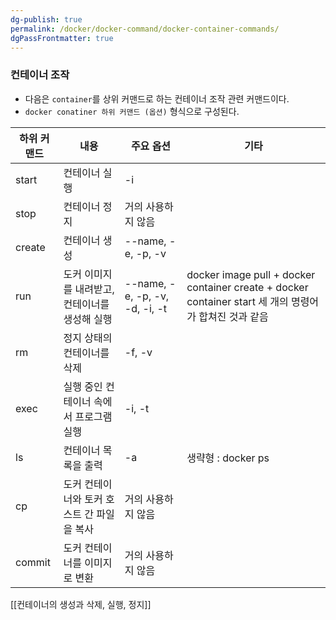 ```yaml
---
dg-publish: true
permalink: /docker/docker-command/docker-container-commands/
dgPassFrontmatter: true
---
```

### 컨테이너 조작

-   다음은 `container`를 상위 커맨드로 하는 컨테이너 조작 관련 커맨드이다.
-   `docker conatiner 하위 커맨드 (옵션)` 형식으로 구성된다.

| **하위 커맨드** | **내용** | **주요 옵션** | **기타** |
| --- | --- | --- | --- |
| start | 컨테이너 실행 | \-i |   |
| stop | 컨테이너 정지 | 거의 사용하지 않음 |   |
| create | 컨테이너 생성 | \--name, -e, -p, -v |   |
| run | 도커 이미지를 내려받고, 컨테이너를 생성해 실행 | \--name, -e, -p, -v, -d, -i, -t | docker image pull + docker container create + docker container start 세 개의 명령어가 합쳐진 것과 같음 |
| rm | 정지 상태의 컨테이너를 삭제 | \-f, -v |   |
| exec | 실행 중인 컨테이너 속에서 프로그램 실행 | \-i, -t |   |
| ls | 컨테이너 목록을 출력 | \-a | 생략형 : docker ps |
| cp | 도커 컨테이너와 토커 호스트 간 파일을 복사 | 거의 사용하지 않음 |   |
| commit | 도커 컨테이너를 이미지로 변환 | 거의 사용하지 않음 |   |
[[컨테이너의 생성과 삭제, 실행, 정지]]
